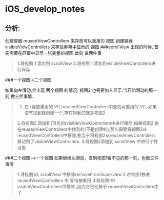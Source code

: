 # iOS_develop_notes
## 分析:
创建容器 reusedViewControllers 来存放可以重用的 视图
创建容器 visibleViewControllers 来存放屏幕中显示的 视图
###scrollView 出现的时候,
首先需要在屏幕中显示一张完整的视图,此刻 做两件事
> 1.将视图 1 添加到 scrollView
> 2.将视图 1 添加到visibleViewControllers进行保存

###一个视图->二个视图

 如果向左滑动,会出现 两个视图 的情况, 视图2 也需要加入显示.当开始滑动的那一刻,做三件事情.
 >1. 在 (存放重用的 VC )reusedViewControllers中查找可重用的 VC, 如果没有找到就创建一个,存在得到的就是视图2 .

>2.将视图2 添加到(可见的)visibleViewControllers中进行保存,如果视图2 是在reusedViewControllers中找到的(不是创建的),那么需要将视图2从reusedViewControllers中移除,相当于将视图2从reusedViewControllers移动到了visibleViewControllers.
>3.将视图2添加到 scrollView 中进行个性设置

###二个视图-->一个视图
如果继续左滑动，直到视图1看不见的那一刻，也做三件事情
> 1.讲视图1从 scrollView 中移除removeFromSuperview
> 2.讲视图1放进reusedViewControllers 中 等待被重用
> 3.将视图1中visibleViewControllers中移除 ,因为它已经属于 reusedViewControllers中了
